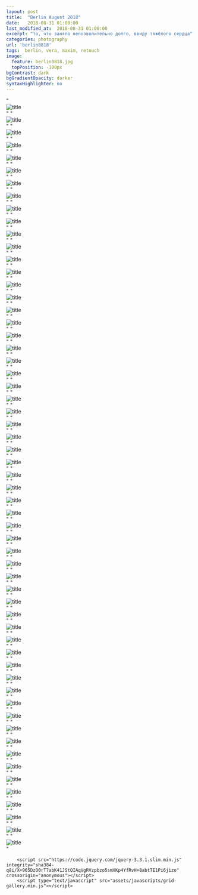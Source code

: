 ```yaml
---
layout: post
title:  "Berlin August 2018"
date:   2018-08-31 01:00:00
last_modified_at:  2018-08-31 01:00:00
excerpt: "то, что заняло непозволительно долго, ввиду тяжёлого сердца"
categories: photography
url: 'berlin0818'
tags:  berlin, vera, maxim, retouch
image:
  feature: berlin0818.jpg
  topPosition: -100px
bgContrast: dark
bgGradientOpacity: darker
syntaxHighlighter: no
---
```

<body>
        <div id="gg-screen"></div>
    <div class="gg-box">
      "<div class="gg-box">
      <div class="gg-element">
        <div class="gg-container">
          <img alt="title" src="https://vk.com/https://vk.com/photo30602476_456248360">
        </div>
      </div>"
"<div class="gg-box">
      <div class="gg-element">
        <div class="gg-container">
          <img alt="title" src="https://vk.com/https://vk.com/photo30602476_456248361">
        </div>
      </div>"
"<div class="gg-box">
      <div class="gg-element">
        <div class="gg-container">
          <img alt="title" src="https://vk.com/https://vk.com/photo30602476_456248362">
        </div>
      </div>"
"<div class="gg-box">
      <div class="gg-element">
        <div class="gg-container">
          <img alt="title" src="https://vk.com/https://vk.com/photo30602476_456248363">
        </div>
      </div>"
"<div class="gg-box">
      <div class="gg-element">
        <div class="gg-container">
          <img alt="title" src="https://vk.com/https://vk.com/photo30602476_456248364">
        </div>
      </div>"
"<div class="gg-box">
      <div class="gg-element">
        <div class="gg-container">
          <img alt="title" src="https://vk.com/https://vk.com/photo30602476_456248365">
        </div>
      </div>"
"<div class="gg-box">
      <div class="gg-element">
        <div class="gg-container">
          <img alt="title" src="https://vk.com/https://vk.com/photo30602476_456248366">
        </div>
      </div>"
"<div class="gg-box">
      <div class="gg-element">
        <div class="gg-container">
          <img alt="title" src="https://vk.com/https://vk.com/photo30602476_456248367">
        </div>
      </div>"
"<div class="gg-box">
      <div class="gg-element">
        <div class="gg-container">
          <img alt="title" src="https://vk.com/https://vk.com/photo30602476_456248368">
        </div>
      </div>"
"<div class="gg-box">
      <div class="gg-element">
        <div class="gg-container">
          <img alt="title" src="https://vk.com/https://vk.com/photo30602476_456248369">
        </div>
      </div>"
"<div class="gg-box">
      <div class="gg-element">
        <div class="gg-container">
          <img alt="title" src="https://vk.com/https://vk.com/photo30602476_456248370">
        </div>
      </div>"
"<div class="gg-box">
      <div class="gg-element">
        <div class="gg-container">
          <img alt="title" src="https://vk.com/https://vk.com/photo30602476_456248371">
        </div>
      </div>"
"<div class="gg-box">
      <div class="gg-element">
        <div class="gg-container">
          <img alt="title" src="https://vk.com/https://vk.com/photo30602476_456248372">
        </div>
      </div>"
"<div class="gg-box">
      <div class="gg-element">
        <div class="gg-container">
          <img alt="title" src="https://vk.com/https://vk.com/photo30602476_456248373">
        </div>
      </div>"
"<div class="gg-box">
      <div class="gg-element">
        <div class="gg-container">
          <img alt="title" src="https://vk.com/https://vk.com/photo30602476_456248374">
        </div>
      </div>"
"<div class="gg-box">
      <div class="gg-element">
        <div class="gg-container">
          <img alt="title" src="https://vk.com/https://vk.com/photo30602476_456248375">
        </div>
      </div>"
"<div class="gg-box">
      <div class="gg-element">
        <div class="gg-container">
          <img alt="title" src="https://vk.com/https://vk.com/photo30602476_456248376">
        </div>
      </div>"
"<div class="gg-box">
      <div class="gg-element">
        <div class="gg-container">
          <img alt="title" src="https://vk.com/https://vk.com/photo30602476_456248377">
        </div>
      </div>"
"<div class="gg-box">
      <div class="gg-element">
        <div class="gg-container">
          <img alt="title" src="https://vk.com/https://vk.com/photo30602476_456248378">
        </div>
      </div>"
"<div class="gg-box">
      <div class="gg-element">
        <div class="gg-container">
          <img alt="title" src="https://vk.com/https://vk.com/photo30602476_456248379">
        </div>
      </div>"
"<div class="gg-box">
      <div class="gg-element">
        <div class="gg-container">
          <img alt="title" src="https://vk.com/https://vk.com/photo30602476_456248380">
        </div>
      </div>"
"<div class="gg-box">
      <div class="gg-element">
        <div class="gg-container">
          <img alt="title" src="https://vk.com/https://vk.com/photo30602476_456248381">
        </div>
      </div>"
"<div class="gg-box">
      <div class="gg-element">
        <div class="gg-container">
          <img alt="title" src="https://vk.com/https://vk.com/photo30602476_456248382">
        </div>
      </div>"
"<div class="gg-box">
      <div class="gg-element">
        <div class="gg-container">
          <img alt="title" src="https://vk.com/https://vk.com/photo30602476_456248383">
        </div>
      </div>"
"<div class="gg-box">
      <div class="gg-element">
        <div class="gg-container">
          <img alt="title" src="https://vk.com/https://vk.com/photo30602476_456248384">
        </div>
      </div>"
"<div class="gg-box">
      <div class="gg-element">
        <div class="gg-container">
          <img alt="title" src="https://vk.com/https://vk.com/photo30602476_456248385">
        </div>
      </div>"
"<div class="gg-box">
      <div class="gg-element">
        <div class="gg-container">
          <img alt="title" src="https://vk.com/https://vk.com/photo30602476_456248386">
        </div>
      </div>"
"<div class="gg-box">
      <div class="gg-element">
        <div class="gg-container">
          <img alt="title" src="https://vk.com/https://vk.com/photo30602476_456248387">
        </div>
      </div>"
"<div class="gg-box">
      <div class="gg-element">
        <div class="gg-container">
          <img alt="title" src="https://vk.com/https://vk.com/photo30602476_456248388">
        </div>
      </div>"
"<div class="gg-box">
      <div class="gg-element">
        <div class="gg-container">
          <img alt="title" src="https://vk.com/https://vk.com/photo30602476_456248389">
        </div>
      </div>"
"<div class="gg-box">
      <div class="gg-element">
        <div class="gg-container">
          <img alt="title" src="https://vk.com/https://vk.com/photo30602476_456248390">
        </div>
      </div>"
"<div class="gg-box">
      <div class="gg-element">
        <div class="gg-container">
          <img alt="title" src="https://vk.com/https://vk.com/photo30602476_456248391">
        </div>
      </div>"
"<div class="gg-box">
      <div class="gg-element">
        <div class="gg-container">
          <img alt="title" src="https://vk.com/https://vk.com/photo30602476_456248392">
        </div>
      </div>"
"<div class="gg-box">
      <div class="gg-element">
        <div class="gg-container">
          <img alt="title" src="https://vk.com/https://vk.com/photo30602476_456248393">
        </div>
      </div>"
"<div class="gg-box">
      <div class="gg-element">
        <div class="gg-container">
          <img alt="title" src="https://vk.com/https://vk.com/photo30602476_456248394">
        </div>
      </div>"
"<div class="gg-box">
      <div class="gg-element">
        <div class="gg-container">
          <img alt="title" src="https://vk.com/https://vk.com/photo30602476_456248395">
        </div>
      </div>"
"<div class="gg-box">
      <div class="gg-element">
        <div class="gg-container">
          <img alt="title" src="https://vk.com/https://vk.com/photo30602476_456248396">
        </div>
      </div>"
"<div class="gg-box">
      <div class="gg-element">
        <div class="gg-container">
          <img alt="title" src="https://vk.com/https://vk.com/photo30602476_456248397">
        </div>
      </div>"
"<div class="gg-box">
      <div class="gg-element">
        <div class="gg-container">
          <img alt="title" src="https://vk.com/https://vk.com/photo30602476_456248398">
        </div>
      </div>"
"<div class="gg-box">
      <div class="gg-element">
        <div class="gg-container">
          <img alt="title" src="https://vk.com/https://vk.com/photo30602476_456248399">
        </div>
      </div>"
"<div class="gg-box">
      <div class="gg-element">
        <div class="gg-container">
          <img alt="title" src="https://vk.com/https://vk.com/photo30602476_456248400">
        </div>
      </div>"
"<div class="gg-box">
      <div class="gg-element">
        <div class="gg-container">
          <img alt="title" src="https://vk.com/https://vk.com/photo30602476_456248401">
        </div>
      </div>"
"<div class="gg-box">
      <div class="gg-element">
        <div class="gg-container">
          <img alt="title" src="https://vk.com/https://vk.com/photo30602476_456248402">
        </div>
      </div>"
"<div class="gg-box">
      <div class="gg-element">
        <div class="gg-container">
          <img alt="title" src="https://vk.com/https://vk.com/photo30602476_456248403">
        </div>
      </div>"
"<div class="gg-box">
      <div class="gg-element">
        <div class="gg-container">
          <img alt="title" src="https://vk.com/https://vk.com/photo30602476_456248404">
        </div>
      </div>"
"<div class="gg-box">
      <div class="gg-element">
        <div class="gg-container">
          <img alt="title" src="https://vk.com/https://vk.com/photo30602476_456248405">
        </div>
      </div>"
"<div class="gg-box">
      <div class="gg-element">
        <div class="gg-container">
          <img alt="title" src="https://vk.com/https://vk.com/photo30602476_456248406">
        </div>
      </div>"
"<div class="gg-box">
      <div class="gg-element">
        <div class="gg-container">
          <img alt="title" src="https://vk.com/https://vk.com/photo30602476_456248407">
        </div>
      </div>"
"<div class="gg-box">
      <div class="gg-element">
        <div class="gg-container">
          <img alt="title" src="https://vk.com/https://vk.com/photo30602476_456248408">
        </div>
      </div>"
"<div class="gg-box">
      <div class="gg-element">
        <div class="gg-container">
          <img alt="title" src="https://vk.com/https://vk.com/photo30602476_456248409">
        </div>
      </div>"
"<div class="gg-box">
      <div class="gg-element">
        <div class="gg-container">
          <img alt="title" src="https://vk.com/https://vk.com/photo30602476_456248410">
        </div>
      </div>"
"<div class="gg-box">
      <div class="gg-element">
        <div class="gg-container">
          <img alt="title" src="https://vk.com/https://vk.com/photo30602476_456248411">
        </div>
      </div>"
"<div class="gg-box">
      <div class="gg-element">
        <div class="gg-container">
          <img alt="title" src="https://vk.com/https://vk.com/photo30602476_456248412">
        </div>
      </div>"
"<div class="gg-box">
      <div class="gg-element">
        <div class="gg-container">
          <img alt="title" src="https://vk.com/https://vk.com/photo30602476_456248413">
        </div>
      </div>"
"<div class="gg-box">
      <div class="gg-element">
        <div class="gg-container">
          <img alt="title" src="https://vk.com/https://vk.com/photo30602476_456248414">
        </div>
      </div>"
"<div class="gg-box">
      <div class="gg-element">
        <div class="gg-container">
          <img alt="title" src="https://vk.com/https://vk.com/photo30602476_456248415">
        </div>
      </div>"
"<div class="gg-box">
      <div class="gg-element">
        <div class="gg-container">
          <img alt="title" src="https://vk.com/https://vk.com/photo30602476_456248416">
        </div>
      </div>"
"<div class="gg-box">
      <div class="gg-element">
        <div class="gg-container">
          <img alt="title" src="https://vk.com/https://vk.com/photo30602476_456248417">
        </div>
      </div>"
"<div class="gg-box">
      <div class="gg-element">
        <div class="gg-container">
          <img alt="title" src="https://vk.com/https://vk.com/photo30602476_456248418">
        </div>
      </div>"
    </div>
    

        <script src="https://code.jquery.com/jquery-3.3.1.slim.min.js" integrity="sha384-q8i/X+965DzO0rT7abK41JStQIAqVgRVzpbzo5smXKp4YfRvH+8abtTE1Pi6jizo" crossorigin="anonymous"></script>
        <script type="text/javascript" src="assets/javascripts/grid-gallery.min.js"></script>
</body>